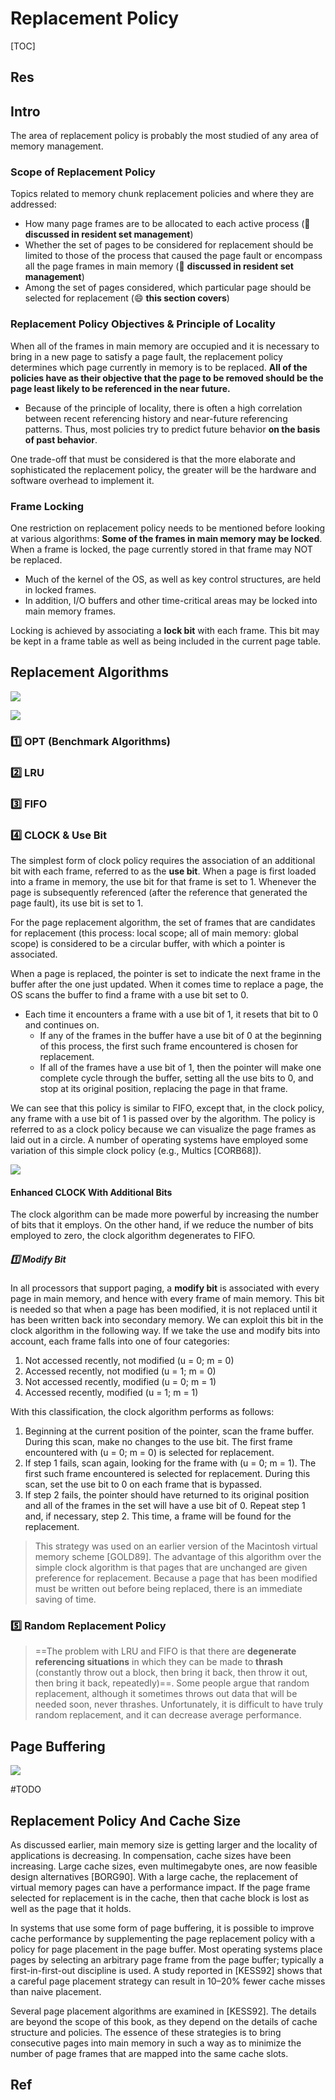 # Replacement Policy

[TOC]



## Res


## Intro
The area of replacement policy is probably the most studied of any area of memory management. 


### Scope of Replacement Policy
Topics related to memory chunk replacement policies and where they are addressed: 
- How many page frames are to be allocated to each active process (🔔 **discussed in resident set management**)
- Whether the set of pages to be considered for replacement should be limited to those of the process that caused the page fault or encompass all the page frames in main memory (🔔 **discussed in resident set management**)
- Among the set of pages considered, which particular page should be selected for replacement (😄 **this section covers**)


### Replacement Policy Objectives & Principle of Locality
When all of the frames in main memory are occupied and it is necessary to bring in a new page to satisfy a page fault, the replacement policy determines which page currently in memory is to be replaced. **All of the policies have as their objective that the page to be removed should be the page least likely to be referenced in the near future.** 
- Because of the principle of locality, there is often a high correlation between recent referencing history and near-future referencing patterns. Thus, most policies try to predict future behavior **on the basis of past behavior**. 

One trade-off that must be considered is that the more elaborate and sophisticated the replacement policy, the greater will be the hardware and software overhead to implement it.


### Frame Locking
One restriction on replacement policy needs to be mentioned before looking at various algorithms: **Some of the frames in main memory may be locked**. When a frame is locked, the page currently stored in that frame may NOT be replaced.

- Much of the kernel of the OS, as well as key control structures, are held in locked frames. 
- In addition, I/O buffers and other time-critical areas may be locked into main memory frames.

Locking is achieved by associating a **lock bit** with each frame. This bit may be kept in a frame table as well as being included in the current page table.



## Replacement Algorithms
![](../../../../../../Assets/Pics/Screenshot%202023-05-11%20at%202.45.26%20PM.png)

![](../../../../../../Assets/Pics/Screenshot%202023-05-11%20at%203.20.03%20PM.png)


### 1️⃣ OPT (Benchmark Algorithms)


### 2️⃣ LRU


### 3️⃣ FIFO


### 4️⃣ CLOCK & Use Bit
The simplest form of clock policy requires the association of an additional bit with each frame, referred to as the **use bit**. When a page is first loaded into a frame in memory, the use bit for that frame is set to 1. Whenever the page is subsequently referenced (after the reference that generated the page fault), its use bit is set to 1. 

For the page replacement algorithm, the set of frames that are candidates for replacement (this process: local scope; all of main memory: global scope) is considered to be a circular buffer, with which a pointer is associated.

When a page is replaced, the pointer is set to indicate the next frame in the buffer after the one just updated. When it comes time to replace a page, the OS scans the buffer to find a frame with a use bit set to 0.
- Each time it encounters a frame with a use bit of 1, it resets that bit to 0 and continues on. 
	- If any of the frames in the buffer have a use bit of 0 at the beginning of this process, the first such frame encountered is chosen for replacement. 
	- If all of the frames have a use bit of 1, then the pointer will make one complete cycle through the buffer, setting all the use bits to 0, and stop at its original position, replacing the page in that frame.

We can see that this policy is similar to FIFO, except that, in the clock policy, any frame with a use bit of 1 is passed over by the algorithm. The policy is referred to as a clock policy because we can visualize the page frames as laid out in a circle. A number of operating systems have employed some variation of this simple clock policy (e.g., Multics [CORB68]).

![](../../../../../../Assets/Pics/Screenshot%202023-05-11%20at%203.20.15%20PM.png)


#### Enhanced CLOCK With Additional Bits
The clock algorithm can be made more powerful by increasing the number of bits that it employs. On the other hand, if we reduce the number of bits employed to zero, the clock algorithm degenerates to FIFO.

##### 1️⃣ Modify Bit
In all processors that support paging, a **modify bit** is associated with every page in main memory, and hence with every frame of main memory. This bit is needed so that when a page has been modified, it is not replaced until it has been written back into secondary memory. We can exploit this bit in the clock algorithm in the following way. If we take the use and modify bits into account, each frame falls into one of four categories:
1. Not accessed recently, not modified (u = 0; m = 0)
2. Accessed recently, not modified (u = 1; m = 0)
3. Not accessed recently, modified (u = 0; m = 1)
4. Accessed recently, modified (u = 1; m = 1) 

With this classification, the clock algorithm performs as follows:
1. Beginning at the current position of the pointer, scan the frame buffer. During this scan, make no changes to the use bit. The first frame encountered with (u = 0; m = 0) is selected for replacement.
2. If step 1 fails, scan again, looking for the frame with (u = 0; m = 1). The first such frame encountered is selected for replacement. During this scan, set the use bit to 0 on each frame that is bypassed.
3. If step 2 fails, the pointer should have returned to its original position and all of the frames in the set will have a use bit of 0. Repeat step 1 and, if necessary, step 2. This time, a frame will be found for the replacement.

> This strategy was used on an earlier version of the Macintosh virtual memory scheme [GOLD89]. The advantage of this algorithm over the simple clock algorithm is that pages that are unchanged are given preference for replacement. Because a page that has been modified must be written out before being replaced, there is an immediate saving of time.


### 5️⃣ Random Replacement Policy

> ==The problem with LRU and FIFO is that there are **degenerate referencing situations** in which they can be made to **thrash** (constantly throw out a block, then bring it back, then throw it out, then bring it back, repeatedly)==. Some people argue that random replacement, although it sometimes throws out data that will be needed soon, never thrashes. Unfortunately, it is difficult to have truly random replacement, and it can decrease average performance.



## Page Buffering
![](../../../../../../Assets/Pics/Screenshot%202023-06-19%20at%208.24.27%20PM.png)

#TODO 



## Replacement Policy And Cache Size
As discussed earlier, main memory size is getting larger and the locality of applications is decreasing. In compensation, cache sizes have been increasing. Large cache sizes, even multimegabyte ones, are now feasible design alternatives [BORG90]. With a large cache, the replacement of virtual memory pages can have a performance impact. If the page frame selected for replacement is in the cache, then that cache block is lost as well as the page that it holds.

In systems that use some form of page buffering, it is possible to improve cache performance by supplementing the page replacement policy with a policy for page placement in the page buffer. Most operating systems place pages by selecting an arbitrary page frame from the page buffer; typically a first-in-first-out discipline is used. A study reported in [KESS92] shows that a careful page placement strategy can result in 10–20% fewer cache misses than naive placement.

Several page placement algorithms are examined in [KESS92]. The details are beyond the scope of this book, as they depend on the details of cache structure and policies. The essence of these strategies is to bring consecutive pages into main memory in such a way as to minimize the number of page frames that are mapped into the same cache slots.



## Ref

